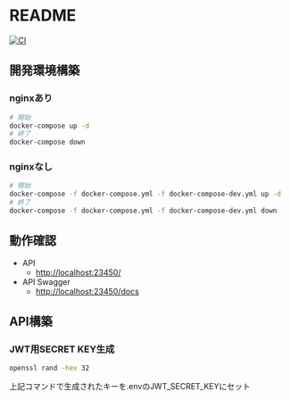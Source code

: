 # README

[![CI](https://github.com/undefeated-davout/fastapi-practice/actions/workflows/ci.yml/badge.svg)](https://github.com/undefeated-davout/fastapi-practice/actions/workflows/ci.yml)
## 開発環境構築

### nginxあり

```.bash
# 開始
docker-compose up -d
# 終了
docker-compose down
```

### nginxなし

```.bash
# 開始
docker-compose -f docker-compose.yml -f docker-compose-dev.yml up -d
# 終了
docker-compose -f docker-compose.yml -f docker-compose-dev.yml down
```

## 動作確認

- API
  - [http://localhost:23450/](http://localhost:23450/)
- API Swagger
  - [http://localhost:23450/docs](http://localhost:23450/docs)

## API構築

### JWT用SECRET KEY生成

```.bash
openssl rand -hex 32
```

上記コマンドで生成されたキーを.envのJWT_SECRET_KEYにセット
